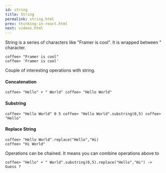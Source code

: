 ```yaml
---
id: string
title: String
permalink: string.html
prev: thinking-in-react.html
next: videos.html
---
```


String is a series of characters like "Framer is cool".
It is wrapped between " character.

```
coffee> "Framer is cool"
coffee> 'Framer is cool'
```

Couple of interesting operations with string.


#### Concatenation 
```
coffee> "Hello" + " World" coffee> "Hello World"
```

#### Substring
```
coffee> "Hello World" 0 5 coffee> "Hello World".substring(0,5) coffee> "Hello"
```

#### Replace String
```
coffee> "Hello World".replace("Hello","Hi)
coffee> "Hi World"
```

Operations can be chained. It means you can combine operations above to 
```
coffee> "Hello" + " World".substring(0,5).replace("Hello","Hi") -> Guess ?
```

